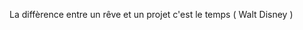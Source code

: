 La diffèrence entre un rêve et un projet c'est le temps
                                    ( Walt Disney )
